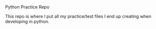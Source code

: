 Python Practice Repo

This repo is where I put all my practice/test files I end up creating when developing in python.  
